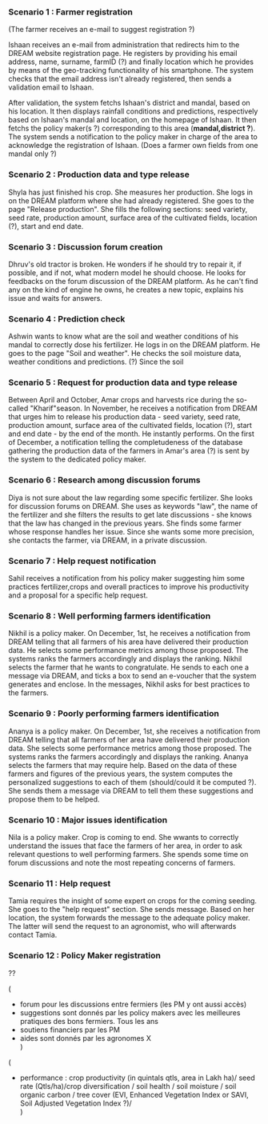 ### Scenario 1 :  Farmer registration

(The farmer receives an e-mail to suggest registration ?)

Ishaan receives an e-mail from administration that redirects him to the DREAM website registration page. He registers by providing his email address, name, surname, farmID (?) and finally location which he provides by means of the geo-tracking functionality of his smartphone. The system checks that the email address isn't already registered, then sends a validation email to Ishaan. 

After validation, the system fetchs Ishaan's district and mandal, based on his location. It then displays rainfall conditions and predictions, respectively based on Ishaan's mandal and location, on the homepage of Ishaan. It then fetchs the policy maker(s ?) corresponding to this area (**mandal,district ?**). The system sends a notification to the policy maker in charge of the area to acknowledge the registration of Ishaan.  (Does a farmer own fields from one mandal only ?)


### Scenario 2 : Production data and type release
Shyla has just finished his crop. She measures her production. She logs in on the DREAM platform where she had already registered. She goes to the page "Release production". She fills the following sections: seed variety, seed rate, production amount, surface area of the cultivated fields, location (?), start and end date. 
  
### Scenario 3 : Discussion forum creation
Dhruv's old tractor is broken. He wonders if he should try to repair it, if possible, and if not, what modern model he should choose. He looks for feedbacks on the forum discussion of the DREAM platform. As he can't find any on the kind of engine he owns, he creates a new topic, explains his issue and waits for answers.

### Scenario 4 : Prediction check 
Ashwin wants to know what are the soil and weather conditions of his mandal to correctly dose his fertilizer. He logs in on the DREAM platform. He goes to the page "Soil and weather". He checks the soil moisture data, weather conditions and predictions. (?) Since the soil

### Scenario 5 : Request for production data and type release
Between April and October, Amar crops and harvests rice during the so-called "Kharif"season. In November, he receives a notification from DREAM that urges him to release his production data - seed variety, seed rate, production amount, surface area of the cultivated fields, location (?), start and end date - by the end of the month. He instantly performs. On the first of December, a notification telling the completudeness of the database gathering the production data of the farmers in Amar's area (?) is sent by the system to the dedicated policy maker.

### Scenario 6 : Research among discussion forums
Diya is not sure about the law regarding some specific fertilizer. She looks for discussion forums on DREAM. She uses as keywords "law", the name of the fertilizer and she filters the results to get late discussions - she knows that the law has changed in the previous years. She finds some farmer whose response handles her issue. Since she wants some more precision, she contacts the farmer, via DREAM, in a private discussion.

### Scenario 7 : Help request notification
Sahil receives a notification from his policy maker suggesting him some practices fertilizer,crops and overall practices to improve his productivity and a proposal for a specific help request.

### Scenario 8 : Well performing farmers identification
Nikhil is a policy maker. On December, 1st, he receives a notification from DREAM telling that all farmers of his area have delivered their production data. He selects some performance metrics among those proposed. The systems ranks the farmers accordingly and displays the ranking. Nikhil selects the farmer that he wants to congratulate. He sends to each one a message via DREAM, and ticks a box to send an e-voucher that the system generates and enclose. In the messages, Nikhil asks for best practices to the farmers.

### Scenario 9 : Poorly performing farmers identification
Ananya is a policy maker. On December, 1st, she receives a notification from DREAM telling that all farmers of her area have delivered their production data. She selects some performance metrics among those proposed. The systems ranks the farmers accordingly and displays the ranking. Ananya selects the farmers that may require help. Based on the data of these farmers and figures of the previous years, the system computes the personalized suggestions to each of them (should/could it be computed ?). She sends them a message via DREAM to tell them these suggestions and propose them to be helped. 

### Scenario 10 : Major issues identification
Nila is a policy maker. Crop is coming to end. She wwants to correctly understand the issues that face the farmers of her area, in order to ask relevant questions to well performing farmers. She spends some time on forum discussions and note the most repeating concerns of farmers.

### Scenario 11 : Help request
Tamia requires the insight of some expert on crops for the coming seeding. She goes to the "help request" section. She sends message. Based on her location, the system forwards the message to the adequate policy maker. The latter will send the request to an agronomist, who will afterwards contact  Tamia.

### Scenario 12 : Policy Maker registration
??


(
- forum pour les discussions entre fermiers (les PM y ont aussi accès)   
- suggestions sont donnés par les policy makers avec les meilleures pratiques des bons fermiers. Tous les ans    
- soutiens financiers par les PM  
- aides sont donnés par les agronomes X   
)

(
- performance : crop productivity (in quintals qtls, area in Lakh ha)/ seed rate (Qtls/ha)/crop diversification / soil health / soil moisture / soil organic carbon / tree cover (EVI, Enhanced Vegetation Index or SAVI, Soil Adjusted Vegetation Index ?)/   
)
